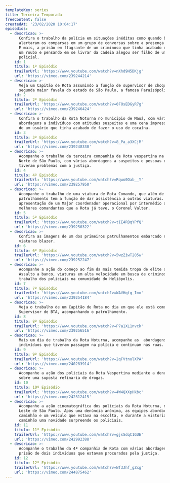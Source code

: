 ```yaml
---
templateKey: series
title: Terceira Temporada
freeContent: false
createdAt: '23/02/2020 10:04:17'
episodios:
  - descricao: >-
      Confira o trabalho da polícia em situações inéditas como quando bandidos
      alertaram os comparsas em um grupo de conversas sobre a presença da Rota.
      E mais, a prisão em flagrante de um criminoso que tinha acabado de efetuar
      um roubo e pensando em se livrar da cadeia alegou ser filho de um
      policial.
    id: 1
    titulo: 1º Episódio
    trailerUrl: 'https://www.youtube.com/watch?v=nXhd9H5DKjg'
    url: 'https://vimeo.com/239244214'
  - descricao: >-
      Veja um Capitão de Rota assumindo a função de supervisor de choque, na
      segunda maior favela do estado de São Paulo, a famosa Paraisópolis.
    id: 2
    titulo: 2º Episódio
    trailerUrl: 'https://www.youtube.com/watch?v=0FOsEDGyR7g'
    url: 'https://vimeo.com/239246424'
  - descricao: >-
      Confira o trabalho da Rota Noturna no município de Mauá, com várias
      abordagens a indivíduos com atitudes suspeitas e uma cena impressionante
      de um usuário que tinha acabado de fazer o uso de cocaína.
    id: 3
    titulo: 3º Episódio
    trailerUrl: 'https://www.youtube.com/watch?v=8_Pa_a3XCjM'
    url: 'https://vimeo.com/239248330'
  - descricao: >-
      Acompanhe o trabalho da terceira companhia de Rota vespertina na Zona
      Norte de São Paulo, com várias abordagens a suspeitos e pessoas que
      tiveram problemas com a justiça.
    id: 4
    titulo: 4º Episódio
    trailerUrl: 'https://www.youtube.com/watch?v=Rqwo0Oab__Y'
    url: 'https://vimeo.com/239257950'
  - descricao: >-
      Acompanhe o trabalho de uma viatura de Rota Comando, que além de fazer o
      patrulhamento tem a função de dar assistência a outras viaturas. E mais, a
      apresentação de um Major coordenador operacional por intermédio de um dos
      melhores comandantes que a Rota já teve, o Coronel Valter.
    id: 5
    titulo: 5º Episódio
    trailerUrl: 'https://www.youtube.com/watch?v=tIE4RBqYPfQ'
    url: 'https://vimeo.com/239250322'
  - descricao: >-
      Confira as imagens de um dos primeiros patrulhamentos embarcado nas
      viaturas blazer.
    id: 6
    titulo: 6º Episódio
    trailerUrl: 'https://www.youtube.com/watch?v=5wzZiwT205w'
    url: 'https://vimeo.com/239252247'
  - descricao: >-
      Acompanhe a ação do começo ao fim da mais temida tropa de elite do Brasil.
      Assalto a banco, viaturas em alta velocidade em busca de criminosos e o
      trabalho dos policiais na comunidade do Heliópolis.
    id: 7
    titulo: 7º Episódio
    trailerUrl: 'https://www.youtube.com/watch?v=WAVHqfg_Imo'
    url: 'https://vimeo.com/239254184'
  - descricao: >-
      Veja o trabalho de um Capitão de Rota no dia em que ele está como
      Supervisor de BTA, acompanhando o patrulhamento.
    id: 8
    titulo: 8º Episódio
    trailerUrl: 'https://www.youtube.com/watch?v=P7a1XL1nvck'
    url: 'https://vimeo.com/239256516'
  - descricao: >-
      Mais um dia de trabalho da Rota Noturna, acompanhe as  abordagens a
      indivíduos que tiveram passagem na polícia e continuam nas ruas.
    id: 9
    titulo: 9º Episódio
    trailerUrl: 'https://www.youtube.com/watch?v=2qFVtnulXPA'
    url: 'https://vimeo.com/240283914'
  - descricao: >-
      Acompanhe a ação dos policiais da Rota Vespertina mediante a denuncia
      sobre uma suposta refinaria de drogas.
    id: 10
    titulo: 10º Episódio
    trailerUrl: 'https://www.youtube.com/watch?v=4W4QXXpHkbc'
    url: 'https://vimeo.com/242312415'
  - descricao: >-
      Acompanhe a ação cinematográfica dos policiais da Rota Noturna, na Zona
      Leste de São Paulo. Após uma denúncia anônima, as equipes abordaram um
      caminhão e um veículo que estava na escolta, e durante a vistoria no
      caminhão uma novidade surpreende os policiais.
    id: 11
    titulo: 11º Episódio
    trailerUrl: 'https://www.youtube.com/watch?v=gjsSdqC1GUE'
    url: 'https://vimeo.com/242992388'
  - descricao: >-
      Acompanhe o trabalho da 4ª companhia de Rota com várias abordagens, e a
      prisão de dois indivíduos que estavam procurados pela justiça.
    id: 12
    titulo: 12º Episódio
    trailerUrl: 'https://www.youtube.com/watch?v=Wf3Jhf_gZxg'
    url: 'https://vimeo.com/244875462'
---
```


